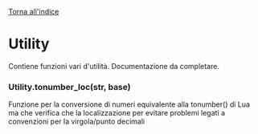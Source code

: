 [Torna all'indice](index.md)

# Utility

Contiene funzioni vari d'utilità.
Documentazione da completare.

### Utility.tonumber_loc(str, base)

Funzione per la conversione di numeri equivalente alla tonumber() di Lua ma che verifica che la localizzazione per evitare problemi legati a convenzioni per la virgola/punto decimali